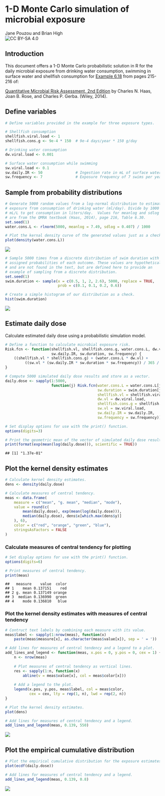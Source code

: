 # 1-D Monte Carlo simulation of microbial exposure
Jane Pouzou and Brian High  
![CC BY-SA 4.0](cc_by-sa_4.png)  

## Introduction

This document offers a 1-D Monte Carlo probabilistic solution in R for the 
daily microbial exposure from drinking water consumption, swimming in surface 
water and shellfish consumption for [Example 6.18](images/ex0618.png) from pages 
215-216 of:

[Quantitative Microbial Risk Assessment, 2nd Edition](http://www.wiley.com/WileyCDA/WileyTitle/productCd-1118145291,subjectCd-CH20.html) 
by Charles N. Haas, Joan B. Rose, and Charles P. Gerba. (Wiley, 2014).

## Define variables


```r
# Define variables provided in the example for three exposure types.

# Shellfish consumption
shellfish.viral.load <- 1
shellfish.cons.g <- 9e-4 * 150  # 9e-4 days/year * 150 g/day

# Drinking water consumption
dw.viral.load <- 0.001

# Surface water consumption while swimming
sw.viral.load <- 0.1
sw.daily.IR <- 50               # Ingestion rate in mL of surface water
sw.frequency <- 7               # Exposure frequency of 7 swims per year
```

## Sample from probability distributions


```r
# Generate 5000 random values from a log-normal distribution to estimate 
# exposure from consumption of drinking water (ml/day). Divide by 1000 
# mL/L to get consumption in liters/day.  Values for meanlog and sdlog 
# are from the QMRA textbook (Haas, 2014), page 216, Table 6.30.
set.seed(1)
water.cons.L <- rlnorm(5000, meanlog = 7.49, sdlog = 0.407) / 1000

# Plot the kernal density curve of the generated values just as a check.
plot(density(water.cons.L))
```

![](ex0618prob_files/figure-html/unnamed-chunk-2-1.png)

```r
# Sample 5000 times from a discrete distribution of swim duration with 
# assigned probabilities of each outcome. These values are hypothetical 
# and are not found in the text, but are defined here to provide an 
# example of sampling from a discrete distribution.
set.seed(1)
swim.duration <- sample(x = c(0.5, 1, 2, 2.6), 5000, replace = TRUE, 
                        prob = c(0.1, 0.1, 0.2, 0.6))

# Create a simple histogram of our distribution as a check.
hist(swim.duration)
```

![](ex0618prob_files/figure-html/unnamed-chunk-2-2.png)

## Estimate daily dose

Calculate estimated daily dose using a probabilistic simulation model.


```r
# Define a function to calculate microbial exposure risk.
Risk.fcn <- function(shellfish.vl, shellfish.cons.g, water.cons.L, dw.vl, sw.vl, 
                     sw.daily.IR, sw.duration, sw.frequency) {
    ((shellfish.vl * shellfish.cons.g) + (water.cons.L * dw.vl) + 
         ((sw.vl * (sw.daily.IR * sw.duration * sw.frequency)) / 365 / 1000))
}

# Compute 5000 simulated daily dose results and store as a vector.
daily.dose <- sapply(1:5000, 
                     function(j) Risk.fcn(water.cons.L = water.cons.L[j], 
                                          sw.duration = swim.duration[j], 
                                          shellfish.vl = shellfish.viral.load, 
                                          dw.vl = dw.viral.load, 
                                          shellfish.cons.g = shellfish.cons.g, 
                                          sw.vl = sw.viral.load, 
                                          sw.daily.IR = sw.daily.IR, 
                                          sw.frequency = sw.frequency))

# Set display options for use with the print() function.
options(digits=3)

# Print the geometric mean of the vector of simulated daily dose results.
print(format(exp(mean(log(daily.dose))), scientific = TRUE))
```

```
## [1] "1.37e-01"
```

## Plot the kernel density estimates


```r
# Calculate kernel density estimates.
dens <- density(daily.dose)

# Calculate measures of central tendency.
meas <- data.frame(
    measure = c("mean", "g. mean", "median", "mode"),
    value = round(c(
        mean(daily.dose), exp(mean(log(daily.dose))),
        median(daily.dose), dens$x[which.max(dens$y)]
    ), 6),
    color = c("red", "orange", "green", "blue"),
    stringsAsFactors = FALSE
)
```

### Calculate measures of central tendency for plotting


```r
# Set display options for use with the print() function.
options(digits=6)

# Print measures of central tendency.
print(meas)
```

```
##   measure    value  color
## 1    mean 0.137151    red
## 2 g. mean 0.137149 orange
## 3  median 0.136990  green
## 4    mode 0.136810   blue
```

### Plot the kernel density estimates with measures of central tendency


```r
# Contruct text labels by combining each measure with its value.
meas$label <- sapply(1:nrow(meas), function(x) 
    paste(meas$measure[x], as.character(meas$value[x]), sep = ' = '))

# Add lines for measures of central tendency and a legend to a plot.
add_lines_and_legend <- function(meas, x.pos = 0, y.pos = 0, cex = 1) {
    n <- nrow(meas)
    
    # Plot measures of central tendency as vertical lines.
    res <- sapply(1:n, function(x) 
        abline(v = meas$value[x], col = meas$color[x]))
    
    # Add a legend to the plot.
    legend(x.pos, y.pos, meas$label, col = meas$color, 
           cex = cex, lty = rep(1, n), lwd = rep(2, n))
}

# Plot the kernel density estimates.
plot(dens)

# Add lines for measures of central tendency and a legend.
add_lines_and_legend(meas, 0.139, 550)
```

![](ex0618prob_files/figure-html/unnamed-chunk-6-1.png)

## Plot the empirical cumulative distribution


```r
# Plot the empirical cumulative distribution for the exposure estimates.
plot(ecdf(daily.dose))

# Add lines for measures of central tendency and a legend.
add_lines_and_legend(meas, 0.139, 0.8)
```

![](ex0618prob_files/figure-html/unnamed-chunk-7-1.png)
